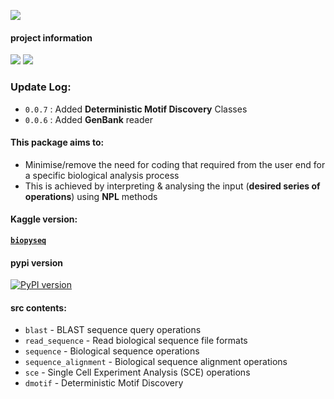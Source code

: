 ![](https://i.imgur.com/x1chlWl.png)

#### **project information**
![](https://camo.githubusercontent.com/d38e6cc39779250a2835bf8ed3a72d10dbe3b05fa6527baa3f6f1e8e8bd056bf/68747470733a2f2f696d672e736869656c64732e696f2f62616467652f436f64652d507974686f6e2d696e666f726d6174696f6e616c3f7374796c653d666c6174266c6f676f3d707974686f6e266c6f676f436f6c6f723d776869746526636f6c6f723d326262633861) ![](https://badgen.net/badge/status/WIP/orange) 

### Update Log:
- <code>0.0.7</code> : Added **Deterministic Motif Discovery** Classes
- <code>0.0.6</code> : Added **GenBank** reader

#### **This package aims to:**
- Minimise/remove the need for coding that required from the user end for a specific biological analysis process
- This is achieved by interpreting & analysing the input (**desired series of operations**) using **NPL** methods

#### Kaggle version: 
**<code>[biopyseq](https://www.kaggle.com/datasets/shtrausslearning/biopylib)</code>**

#### pypi version
[![PyPI version](https://badge.fury.io/py/biopylib.svg)](https://badge.fury.io/py/biopylib)

#### **src** contents:
- <code>blast</code> - BLAST sequence query operations
- <code>read_sequence</code> - Read biological sequence file formats
- <code>sequence</code> - Biological sequence operations
- <code>sequence_alignment</code> - Biological sequence alignment operations
- <code>sce</code> - Single Cell Experiment Analysis (SCE) operations
- <code>dmotif</code> - Deterministic Motif Discovery
